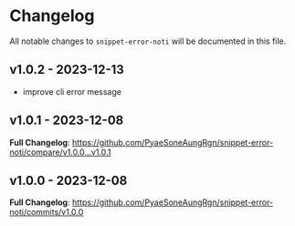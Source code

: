 # Changelog

All notable changes to `snippet-error-noti` will be documented in this file.

## v1.0.2 - 2023-12-13

- improve cli error message

## v1.0.1 - 2023-12-08

**Full Changelog**: https://github.com/PyaeSoneAungRgn/snippet-error-noti/compare/v1.0.0...v1.0.1

## v1.0.0 - 2023-12-08

**Full Changelog**: https://github.com/PyaeSoneAungRgn/snippet-error-noti/commits/v1.0.0
